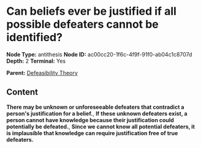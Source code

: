 # Can beliefs ever be justified if all possible defeaters cannot be identified?

**Node Type:** antithesis
**Node ID:** ac00cc20-1f6c-4f9f-91f0-ab04c1c8707d
**Depth:** 2
**Terminal:** Yes

**Parent:** [Defeasibility Theory](defeasibility-theory.md)

## Content

**There may be unknown or unforeseeable defeaters that contradict a person's justification for a belief.**, **If these unknown defeaters exist, a person cannot have knowledge because their justification could potentially be defeated.**, **Since we cannot know all potential defeaters, it is implausible that knowledge can require justification free of true defeaters.**
